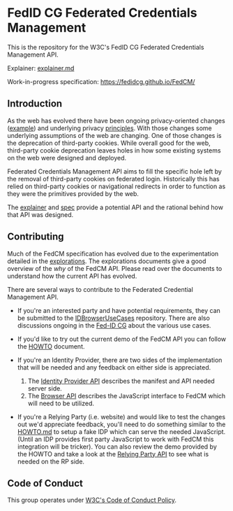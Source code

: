 # FedID CG Federated Credentials Management

This is the repository for the W3C's FedID CG Federated Credentials Management API.

Explainer: [explainer.md](explainer.md)

Work-in-progress specification: <https://fedidcg.github.io/FedCM/>


## Introduction

As the web has evolved there have been ongoing privacy-oriented changes
([example](https://blog.chromium.org/2020/01/building-more-private-web-path-towards.html)) and underlying privacy
[principles](https://github.com/michaelkleber/privacy-model). With those
changes some underlying assumptions of the web are changing. One of those
changes is the deprecation of third-party cookies. While overall good for the
web, third-party cookie deprecation leaves holes in how some existing systems
on the web were designed and deployed.

Federated Credentials Management API aims to fill the specific hole left by
the removal of third-party cookies on federated login. Historically this has
relied on third-party cookies or navigational redirects in order to function
as they were the primitives provided by the web.

The [explainer](explainer.md) and [spec](https://fedidcg.github.io/FedCM)
provide a potential API and the rational behind how that API was designed.


## Contributing

Much of the FedCM specification has evolved due to the experimentation detailed
in the [explorations](explorations/README.md). The explorations documents give a good
overview of the _why_ of the FedCM API. Please read over the documents to
understand how the current API has evolved.

There are several ways to contribute to the Federated Credential Management API.

 * If you're an interested party and have potential requirements, they can be
   submitted to the [IDBrowserUseCases](https://github.com/IDBrowserUseCases/docs)
   repository. There are also discussions ongoing in the
   [Fed-ID CG](https://www.w3.org/community/fed-id/) about the various use cases.

 * If you'd like to try out the current demo of the FedCM API you can follow the
   [HOWTO](explorations/HOWTO.md) document.

 * If you're an Identity Provider, there are two sides of the implementation that
   will be needed and any feedback on either side is appreciated.

   1. The [Identity Provider API](https://fedidcg.github.io/FedCM/#idp-api) describes
      the manifest and API needed server side.
   2. The [Browser API](https://fedidcg.github.io/FedCM/#browser-api) describes the JavaScript
      interface to FedCM which will need to be utilized.

 * If you're a Relying Party (i.e. website) and would like to test the changes out
   we'd appreciate feedback, you'll need to do something similar to the
   [HOWTO.md](explorations/HOWTO.md) to setup a fake IDP which can serve the needed
   JavaScript. (Until an IDP provides first party JavaScript to work with FedCM
   this integration will be tricker). You can also review the demo provided by the
   HOWTO and take a look at the
   [Relying Party API](https://fedidcg.github.io/FedCM/#rp-api) to see what is needed
   on the RP side.


## Code of Conduct

This group operates under [W3C's Code of Conduct Policy](http://www.w3.org/Consortium/cepc/).
